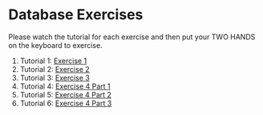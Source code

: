 # Database Exercises
Please watch the tutorial for each exercise and then put your TWO HANDS on the keyboard to exercise.  

1. Tutorial 1: <a href="https://www.youtube.com/watch?v=fEQkJAJv3Ds&t=134s">Exercise 1</a>
2. Tutorial 2: <a href="https://www.youtube.com/watch?v=QeH56XCM3eY&t342s">Exercise 2</a>
3. Tutorial 3: <a href="https://www.youtube.com/watch?v=tIU_DybJbiQ&t=169s">Exercise 3</a>
4. Tutorial 4: <a href="https://www.youtube.com/watch?v=Fa81FxUJvlo&t=11s">Exercise 4 Part 1</a>
5. Tutorial 5: <a href="https://www.youtube.com/watch?v=N6wMSKS_SdE&t=4s">Exercise 4 Part 2</a>
6. Tutorial 6: <a href="https://www.youtube.com/watch?v=EMTJhcM3RVE&t=594s">Exercise 4 Part 3</a>

